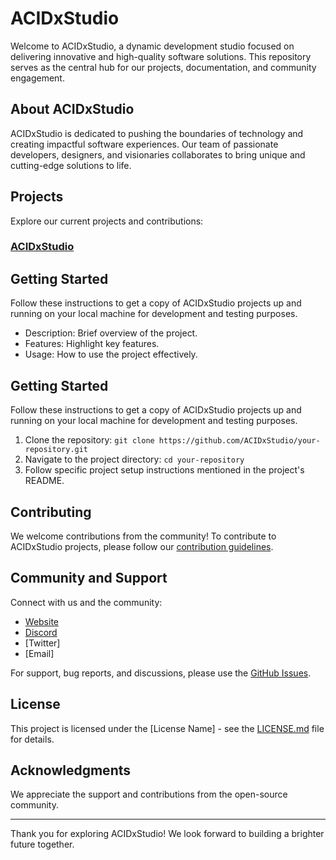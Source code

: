 # ACIDxStudio

Welcome to ACIDxStudio, a dynamic development studio focused on delivering innovative and high-quality software solutions. This repository serves as the central hub for our projects, documentation, and community engagement.

## About ACIDxStudio

ACIDxStudio is dedicated to pushing the boundaries of technology and creating impactful software experiences. Our team of passionate developers, designers, and visionaries collaborates to bring unique and cutting-edge solutions to life.

## Projects

Explore our current projects and contributions:

### [ACIDxStudio](https://acidxstudio.com/)

## Getting Started

Follow these instructions to get a copy of ACIDxStudio projects up and running on your local machine for development and testing purposes.

- Description: Brief overview of the project.
- Features: Highlight key features.
- Usage: How to use the project effectively.


## Getting Started

Follow these instructions to get a copy of ACIDxStudio projects up and running on your local machine for development and testing purposes.

1. Clone the repository: `git clone https://github.com/ACIDxStudio/your-repository.git`
2. Navigate to the project directory: `cd your-repository`
3. Follow specific project setup instructions mentioned in the project's README.

## Contributing

We welcome contributions from the community! To contribute to ACIDxStudio projects, please follow our [contribution guidelines](CONTRIBUTING.md).

## Community and Support

Connect with us and the community:

- [Website](https://acidxstudio.com/)
- [Discord](https://discord.gg/Br45nk9bW2)
- [Twitter]
- [Email]

For support, bug reports, and discussions, please use the [GitHub Issues](https://github.com/ACIDxStudio/your-repository/issues).

## License

This project is licensed under the [License Name] - see the [LICENSE.md](LICENSE.md) file for details.

## Acknowledgments

We appreciate the support and contributions from the open-source community.

---

Thank you for exploring ACIDxStudio! We look forward to building a brighter future together.
